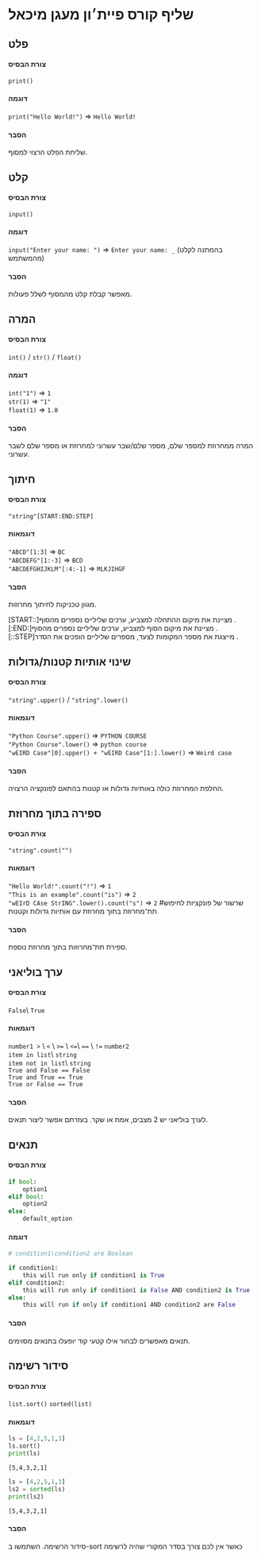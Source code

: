 # שליף קורס פיית׳ון מעגן מיכאל

## פלט
#### צורת הבסיס
`print()`
#### דוגמה
`print("Hello World!")` => `Hello World!`
#### הסבר
שליחת הפלט הרצוי למסוף.

## קלט
#### צורת הבסיס
`input()`
#### דוגמה
`input("Enter your name: ")` => `Enter your name: _` (בהמתנה לקלט מהמשתמש)
#### הסבר
מאפשר קבלת קלט מהמסוף לשלל פעולות.

## המרה
#### צורת הבסיס
`int()` / `str()` / `float()`
#### דוגמה
`int("1")` => `1`  
`str(1)` => `"1"`  
`float(1)` => `1.0`
#### הסבר
המרה ממחרוזת למספר שלם, מספר שלם/שבר עשרוני למחרוזת או מספר שלם לשבר עשרוני.

## חיתוך
#### צורת הבסיס
`"string"[START:END:STEP]`
#### דוגמאות
`"ABCD"[1:3]` => `BC`  
`"ABCDEFG"[1:-3]` => `BCD`  
`"ABCDEFGHIJKLM"[:4:-1]` => `MLKJIHGF`
#### הסבר
מגוון טכניקות לחיתוך מחרוזות.  

&rlm;&lrm;[START::]&rlm; מציינת את מיקום ההתחלה למצביע, ערכים שליליים נספרים מהסוף.  
&rlm;&lrm;[:END:]&rlm; מציינת את מיקום הסוף למצביע, ערכים שליליים נספרים מהסוף.  
&rlm;&lrm;[::STEP]&rlm; מייצגת את מספר המקומות לצעד, מספרים שליליים הופכים את הסדר.

## שינוי אותיות קטנות/גדולות
#### צורת הבסיס
`"string".upper()` / `"string".lower()`
#### דוגמאות
`"Python Course".upper()` => `PYTHON COURSE`  
`"Python Course".lower()` => `python course`  
`"wEIRD Case"[0].upper() + "wEIRD Case"[1:].lower()` => `Weird case`  
#### הסבר
החלפת המחרוזת כולה באותיות גדולות או קטנות בהתאם לפונקציה הרצויה.

## ספירה בתוך מחרוזת
#### צורת הבסיס
`"string".count("")`
#### דוגמאות
`"Hello World!".count("!")` => `1`  
`"This is an example".count("is")` => `2`  
`"wEIrD CAse StrING".lower().count("s")` => `2` #שרשור של פונקציות לחיפוש תת־מחרוזת בתוך מחרוזת עם אותיות גדולות וקטנות
#### הסבר
ספירת תת־מחרוזות בתוך מחרוזת נוספת.

## ערך בוליאני
#### צורת הבסיס
`False`\ `True`
#### דוגמאות
`number1 >` \ `<` \ `>=` \ `<=`\ `==` \ `!=` `number2`  
`item in list`\ `string`  
`item not in list`\ `string`  
`True and False == False`  
`True and True == True`  
`True or False == True`
#### הסבר
לערך בוליאני יש 2 מצבים, אמת או שקר. בעזרתם אפשר ליצור תנאים.

## תנאים
#### צורת הבסיס
```python
if bool:
    option1
elif bool:
    option2
else:
    default_option
```
#### דוגמה
```python
# condition1\condition2 are Boolean

if condition1:
    this will run only if condition1 is True
elif condition2:
    this will run only if condition1 is False AND condition2 is True
else:
    this will run if only if condition1 AND condition2 are False
```
#### הסבר
תנאים מאפשרים לבחור אילו קטעי קוד יופעלו בתנאים מסוימים.

## סידור רשימה
#### צורת הבסיס
`list.sort()`
`sorted(list)`
#### דוגמאות
```python
ls = [4,2,5,1,3]
ls.sort()
print(ls)
```
`[5,4,3,2,1]`

```python
ls = [4,2,5,1,3]
ls2 = sorted(ls)
print(ls2)
```
`[5,4,3,2,1]`
#### הסבר
 סידור הרשימה. השתמשו ב-sort כאשר אין לכם צורך בסדר המקורי שהיה לרשימה
